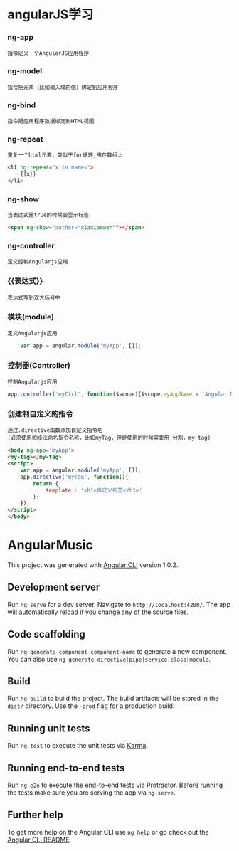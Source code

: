 # angularJS学习
### ng-app
    指令定义一个AngularJS应用程序
### ng-model
    指令把元素（比如输入域的值）绑定到应用程序
### ng-bind
    指令把应用程序数据绑定到HTML视图
### ng-repeat
    重复一个html元素，类似于for循环,用在数组上
```html
<li ng-repeat="x in names">
    {{x}}
</li>
```
### ng-show
    当表达式是true的时候会显示标签
```html
<span ng-show="author="xiaxiaowen""></span>
```
### ng-controller
    定义控制Angularjs应用
### {{表达式}}
    表达式写到双大括号中
### 模块(module)
    定义Angularjs应用
```js
    var app = angular.module('myApp', []);
```
### 控制器(Controller)
    控制Angularjs应用
```js
app.controller('myCtrl', function($scope){$scope.myAppName = 'Angular Music'});
```
### 创建制自定义的指令
    通过.directive函数添加自定义指令名
    (必须使用驼峰法命名指令名称，比如myTag，但是使用的时候需要用-分割，my-tag)
```html
<body ng-app='myApp'>
<my-tag></my-tag>
<script>
    var app = angular.module('myApp', []);
    app.directive('myTag', function(){
        return {
            template : '<h1>自定义标签</h1>'
        };
    });
</script>
</body>
```
### 
# AngularMusic

This project was generated with [Angular CLI](https://github.com/angular/angular-cli) version 1.0.2.

## Development server

Run `ng serve` for a dev server. Navigate to `http://localhost:4200/`. The app will automatically reload if you change any of the source files.

## Code scaffolding

Run `ng generate component component-name` to generate a new component. You can also use `ng generate directive|pipe|service|class|module`.

## Build

Run `ng build` to build the project. The build artifacts will be stored in the `dist/` directory. Use the `-prod` flag for a production build.

## Running unit tests

Run `ng test` to execute the unit tests via [Karma](https://karma-runner.github.io).

## Running end-to-end tests

Run `ng e2e` to execute the end-to-end tests via [Protractor](http://www.protractortest.org/).
Before running the tests make sure you are serving the app via `ng serve`.

## Further help

To get more help on the Angular CLI use `ng help` or go check out the [Angular CLI README](https://github.com/angular/angular-cli/blob/master/README.md).

